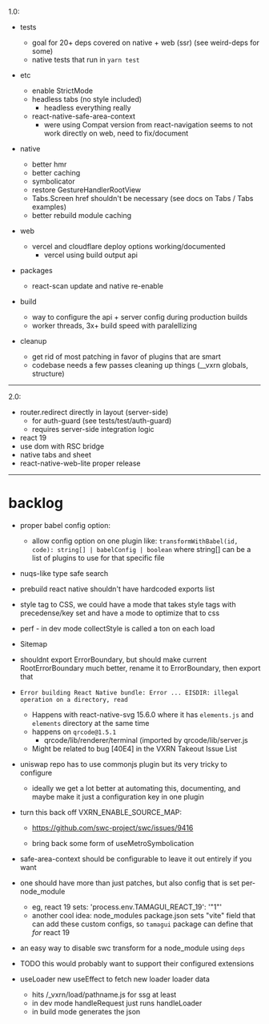 1.0:

  - tests
    - goal for 20+ deps covered on native + web (ssr) (see weird-deps for some)
    - native tests that run in `yarn test`

  - etc
    - enable StrictMode
    - headless tabs (no style included)
      - headless everything really
    - react-native-safe-area-context
      - were using Compat version from react-navigation seems to not work directly on web, need to fix/document

  - native
    - better hmr
    - better caching
    - symbolicator
    - restore GestureHandlerRootView
    - Tabs.Screen href shouldn't be necessary (see docs on Tabs / Tabs examples)
    - better rebuild module caching

  - web
    - vercel and cloudflare deploy options working/documented
      - vercel using build output api

  - packages
    - react-scan update and native re-enable

  - build
    - way to configure the api + server config during production builds
    - worker threads, 3x+ build speed with paralellizing

  - cleanup
    - get rid of most patching in favor of plugins that are smart
    - codebase needs a few passes cleaning up things (__vxrn globals, structure)

---

2.0:

  - router.redirect directly in layout (server-side)
    - for auth-guard (see tests/test/auth-guard)
    - requires server-side integration logic
  - react 19
  - use dom with RSC bridge
  - native tabs and sheet
  - react-native-web-lite proper release

---

# backlog

- proper babel config option:
  - allow config option on one plugin like: `transformWithBabel(id, code): string[] | babelConfig | boolean` where string[] can be a list of plugins to use for that specific file

- nuqs-like type safe search

- prebuild react native shouldn't have hardcoded exports list

- style tag to CSS, we could have a mode that takes style tags with precedense/key set and have a mode to optimize that to css

- perf - in dev mode collectStyle is called a ton on each load

- Sitemap

- shouldnt export ErrorBoundary, but should make current RootErrorBoundary much better, rename it to ErrorBoundary, then export that

- `Error building React Native bundle: Error ... EISDIR: illegal operation on a directory, read`
  - Happens with react-native-svg 15.6.0 where it has `elements.js` and `elements` directory at the same time
  - happens on `qrcode@1.5.1`
    - qrcode/lib/renderer/terminal (imported by qrcode/lib/server.js
  - Might be related to bug [40E4] in the VXRN Takeout Issue List

- uniswap repo has to use commonjs plugin but its very tricky to configure
  - ideally we get a lot better at automating this, documenting, and maybe make it just a configuration key in one plugin

- turn this back off VXRN_ENABLE_SOURCE_MAP:
  - https://github.com/swc-project/swc/issues/9416

  - bring back some form of useMetroSymbolication
- safe-area-context should be configurable to leave it out entirely if you want

- one should have more than just patches, but also config that is set per-node_module
  - eg, react 19 sets: 'process.env.TAMAGUI_REACT_19': '"1"'
  - another cool idea: node_modules package.json sets "vite" field that can add these custom configs, so `tamagui` package can define that *for* react 19

- an easy way to disable swc transform for a node_module using `deps`

- TODO this would probably want to support their configured extensions

- useLoader new useEffect to fetch new loader loader data
  - hits /_vxrn/load/pathname.js for ssg at least
  - in dev mode handleRequest just runs handleLoader
  - in build mode generates the json
